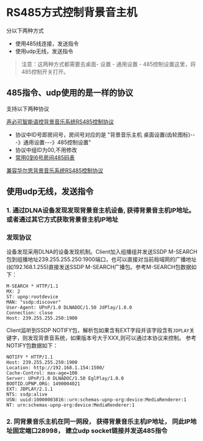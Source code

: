 

# RS485方式控制背景音主机
分以下两种方式
  -  使用485线连接，发送指令
  -  使用udp无线，发送指令
  
> 注意：这两种方式都需要去桌面- 设置 - 通用设置 - 485控制设置这里，将485控制开关打开。

## 485指令、udp使用的是一样的协议
支持以下两种协议

[声必可智能语控背景音乐系统RS485控制协议](./files/485CtrlBackMusicSysWithAIS.pdf)
  -  协议中ID号即房间号，房间号对应的是 "背景音乐主机 桌面设置(齿轮图标)---》通用设置---》485控制设置" 
  -  协议中组ID为00,不用修改
  -  [常用0到6号房间485码表](./files/485ExampleCode.xlsx)

[兼容华尔思背景音乐系统RS485控制协议](./files/485CtrlBackMusicSysWithHES.pdf)




## 使用udp无线，发送指令
### 1. 通过DLNA设备发现发现背景音主机设备, 获得背景音主机IP地址。或者通过其它方式获取背景音主机IP地址
### 发现协议

设备发现采用DLNA的设备发现机制。Client加入组播组并发送SSDP M-SEARCH包到组播地址239.255.255.250:1900端口，也可以直接对当前局域网的广播地址(如192.168.1.255)直接发送SSDP M-SEARCH广播包。参考M-SEARCH包数据如下：
```
M-SEARCH * HTTP/1.1
MX: 2
ST: upnp:rootdevice
MAN: "ssdp:discover"
User-Agent: UPnP/1.0 DLNADOC/1.50 JdPlay/1.0.0
Connection: close
Host: 239.255.255.250:1900
```

Client监听到SSDP NOTIFY包，解析包如果含有EXT字段并该字段含有`JDPLAY`关键字，则发现背景音系统，如果版本号大于XXX,则可以通过本协议来控制。 参考NOTIFY包数据如下：
```
NOTIFY * HTTP/1.1
Host: 239.255.255.250:1900
Location: http://192.168.1.154:1500/
Cache-Control: max-age=100
Server: UPnP/1.0 DLNADOC/1.50 EglPlay/1.0.0
BOOTID.UPNP.ORG: 1490004021
EXT: JDPLAY/2.1.1
NTS: ssdp:alive
USN: uuid:10000003816::urn:schemas-upnp-org:device:MediaRenderer:1
NT: urn:schemas-upnp-org:device:MediaRenderer:1
```
### 2. 同背景音乐主机在同一网段， 获得背景音乐主机IP地址， 同此IP地址固定端口28998， 建立udp socket链接并发送485指令
